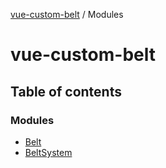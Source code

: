 [vue-custom-belt](README.md) / Modules

# vue-custom-belt

## Table of contents

### Modules

- [Belt](modules/Belt.md)
- [BeltSystem](modules/BeltSystem.md)
